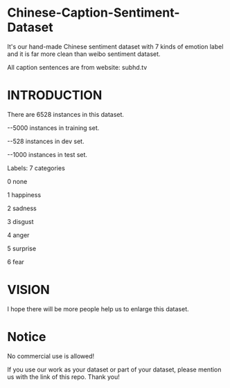 # Chinese-Caption-Sentiment-Dataset
It's our hand-made Chinese sentiment dataset with 7 kinds of emotion label and it is far more clean than weibo sentiment dataset.

All caption sentences are from website: subhd.tv

# INTRODUCTION
There are 6528 instances in this dataset.

--5000 instances in training set.

--528 instances in dev set.

--1000 instances in test set.

Labels: 7 categories

0 none 

1 happiness 

2 sadness 

3 disgust 

4 anger 

5 surprise 

6 fear

# VISION
I hope there will be more people help us to enlarge this dataset.

# Notice
No commercial use is allowed!

If you use our work as your dataset or part of your dataset, please mention us with the link of this repo. Thank you!
